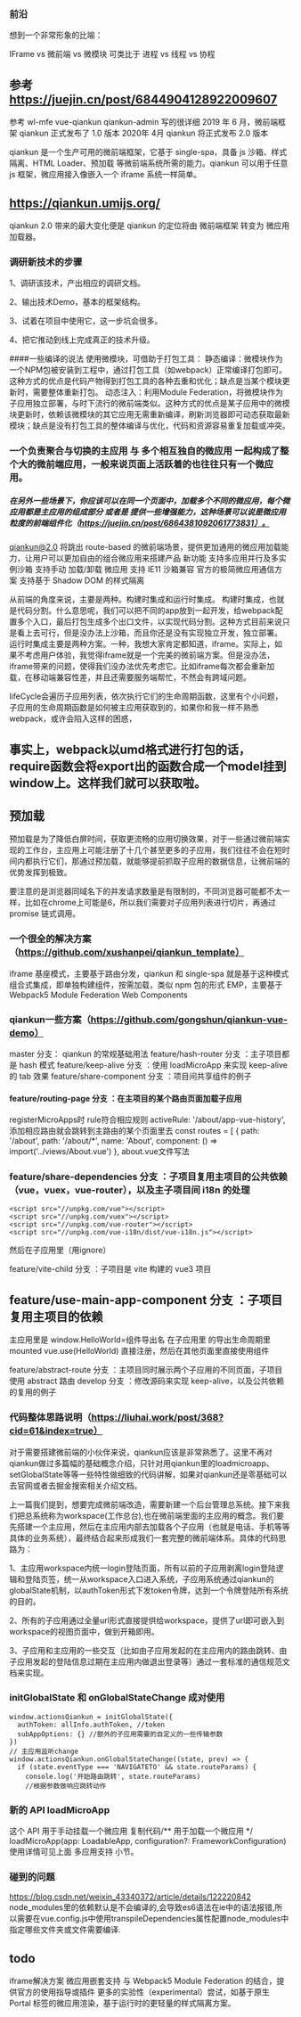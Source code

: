 ### 前沿
想到一个非常形象的比喻：

IFrame vs 微前端 vs 微模块 可类比于 进程 vs 线程 vs 协程


## 参考  https://juejin.cn/post/6844904128922009607
参考 wl-mfe  vue-qiankun qiankun-admin 写的很详细
2019 年 6 月，微前端框架 qiankun 正式发布了 1.0 版本
2020年 4月 qiankun 将正式发布 2.0 版本

qiankun 是一个生产可用的微前端框架，它基于 single-spa，具备 js 沙箱、样式隔离、HTML Loader、预加载 等微前端系统所需的能力。qiankun 可以用于任意 js 框架，微应用接入像嵌入一个 iframe 系统一样简单。

## https://qiankun.umijs.org/

qiankun 2.0 带来的最大变化便是 qiankun 的定位将由 微前端框架 转变为 微应用加载器。



### 调研新技术的步骤
1、调研该技术，产出相应的调研文档。

2、输出技术Demo，基本的框架结构。

3、试着在项目中使用它，这一步坑会很多。

4、把它推动到线上完成真正的技术升级。


####一些编译的说法
使用微模块，可借助于打包工具：
静态编译：微模块作为一个NPM包被安装到工程中，通过打包工具（如webpack）正常编译打包即可。这种方式的优点是代码产物得到打包工具的各种去重和优化；缺点是当某个模块更新时，需要整体重新打包。
动态注入：利用Module Federation，将微模块作为子应用独立部署，与时下流行的微前端类似。这种方式的优点是某子应用中的微模块更新时，依赖该微模块的其它应用无需重新编译，刷新浏览器即可动态获取最新模块；缺点是没有打包工具的整体编译与优化，代码和资源容易重复加载或冲突。



###
### 一个负责聚合与切换的主应用 与 多个相互独自的微应用 一起构成了整个大的微前端应用，一般来说页面上活跃着的也往往只有一个微应用。
##### 在另外一些场景下，你应该可以在同一个页面中，加载多个不同的微应用，每个微应用都是主应用的组成部分 或者是 提供一些增强能力，这种场景可以说是微应用粒度的前端组件化（https://juejin.cn/post/6864381092061773831）。
qiankun@2.0 将跳出 route-based 的微前端场景，提供更加通用的微应用加载能力，让用户可以更加自由的组合微应用来搭建产品
新功能
支持多应用并行及多实例沙箱
支持手动 加载/卸载 微应用
支持 IE11 沙箱兼容
官方的极简微应用通信方案
支持基于 Shadow DOM 的样式隔离


从前端的角度来说，主要是两种。构建时集成和运行时集成。
构建时集成，也就是代码分割。什么意思呢，我们可以把不同的app放到一起开发，给webpack配置多个入口，最后打包生成多个出口文件，以实现代码分割。这种方式目前来说只是看上去可行，但是没办法上沙箱，而且你还是没有实现独立开发，独立部署。
运行时集成主要是两种方案。一种，我想大家肯定都知道，iframe。实际上，如果不考虑用户体验，我觉得iframe就是一个完美的微前端方案。但是没办法，iframe带来的问题，使得我们没办法优先考虑它。比如iframe每次都会重新加载，在移动端兼容性差，并且还需要服务端帮忙，不然会有跨域问题。


lifeCycle会遍历子应用列表，依次执行它们的生命周期函数，这里有个小问题，子应用的生命周期函数是如何被主应用获取到的，如果你和我一样不熟悉webpack，或许会陷入这样的困惑，
## 事实上，webpack以umd格式进行打包的话，require函数会将export出的函数合成一个model挂到window上。这样我们就可以获取啦。


## 预加载
预加载是为了降低白屏时间，获取更流畅的应用切换效果，对于一些通过微前端实现的工作台，主应用上可能注册了十几个甚至更多的子应用，我们往往不会在短时间内都执行它们，那通过预加载，就能够提前抓取子应用的数据信息，让微前端的优势发挥到极致。

要注意的是浏览器同域名下的并发请求数量是有限制的，不同浏览器可能都不太一样，比如在chrome上可能是6，所以我们需要对子应用列表进行切片，再通过promise 链式调用。



### 一个很全的解决方案 （https://github.com/xushanpei/qiankun_template）
iframe
基座模式，主要基于路由分发，qiankun 和 single-spa 就是基于这种模式
组合式集成，即单独构建组件，按需加载，类似 npm 包的形式
EMP，主要基于 Webpack5 Module Federation
Web Components

### qiankun一些方案（https://github.com/gongshun/qiankun-vue-demo）

master 分支： qiankun 的常规基础用法
feature/hash-router 分支 ：主子项目都是 hash 模式
feature/keep-alive 分支 ：使用 loadMicroApp 来实现 keep-alive 的 tab 效果
feature/share-component 分支 ：项目间共享组件的例子
#### feature/routing-page 分支 ：在主项目的某个路由页面加载子应用

registerMicroApps时  rule符合相应规则 activeRule: '/about/app-vue-history',
添加相应路由就会跳转到主路由的某个页面里去
const routes = [
  {
    path: '/about',
    path: '/about/*',
    name: 'About',
    component: () => import('../views/About.vue')
  },
about.vue文件写法
<template>
  <div class="about">
    <div id="appContainer"></div>
  </div>
</template>
<script>
import { start } from 'qiankun';
export default {
  mounted() {
    if (!window.qiankunStarted) {
      window.qiankunStarted = true;//主要是这个地方需要判断是否启动过
      start();
    }
  },
}
</script>






### feature/share-dependencies 分支 ：子项目复用主项目的公共依赖（vue，vuex，vue-router），以及主子项目间 i18n 的处理
    <script src="//unpkg.com/vue"></script>
    <script src="//unpkg.com/vuex"></script>
    <script src="//unpkg.com/vue-router"></script>
    <script src="//unpkg.com/vue-i18n/dist/vue-i18n.js"></script>
然后在子应用里（用ignore）
    <script ignore src="//unpkg.com/vue"></script>
    <script ignore src="//unpkg.com/vuex"></script>
    <script ignore src="//unpkg.com/vue-router"></script>


feature/vite-child 分支 ：子项目是 vite 构建的 vue3 项目
## feature/use-main-app-component 分支 ：子项目复用主项目的依赖

主应用里是 window.HelloWorld=组件导出名
在子应用里 的导出生命周期里mounted  vue.use(HelloWorld) 直接注册，然后在其他页面里直接使用组件






feature/abstract-route 分支 ：主项目同时展示两个子应用的不同页面，子项目使用 abstract 路由
develop 分支 ：修改源码来实现 keep-alive，以及公共依赖的复用的例子



### 代码整体思路说明（https://liuhai.work/post/368?cid=61&index=true）
对于需要搭建微前端的小伙伴来说，qiankun应该是非常熟悉了。这里不再对qiankun做过多篇幅的基础概念介绍，只针对用qiankun里的loadmicroapp、setGlobalState等等一些特性做细致的代码讲解，如果对qiankun还是零基础可以去官网或者去掘金搜索相关介绍文档。

上一篇我们提到，想要完成微前端改造，需要新建一个后台管理总系统。接下来我们把总系统称为workspace(工作总台),也在微前端里面的主应用的概念。我们要先搭建一个主应用，然后在主应用内部去加载各个子应用（也就是电话、手机等等具体的业务系统），最终结合起来形成我们一套完整的微前端体系。具体的代码思路为：

1、主应用workspace内统一login登陆页面，所有以前的子应用剥离login登陆逻辑和登陆页签，统一从workspace入口进入系统，子应用系统通过qiankun的globalState机制，以authToken形式下发token令牌，达到一个令牌登陆所有系统的目的。

2、所有的子应用通过全量url形式直接提供给workspace，提供了url即可嵌入到workspace的视图页面中，做到开箱即用。

3、子应用和主应用的一些交互（比如由子应用发起的在主应用内的路由跳转、由子应用发起的登陆信息过期在主应用内做退出登录等）通过一套标准的通信规范文档来实现。




###  initGlobalState 和 onGlobalStateChange 成对使用
    window.actionsQiankun = initGlobalState({
      authToken: allInfo.authToken, //token
      subAppOptions: {} //额外的子应用需要的自定义的一些传输参数
    })
    // 主应用监听change
    window.actionsQiankun.onGlobalStateChange((state, prev) => {
      if (state.eventType === 'NAVIGATETO' && state.routeParams) {
        console.log('开始路由跳转', state.routeParams)
        //根据参数做响应跳转动作 


### 新的 API loadMicroApp
这个 API 用于手动挂载一个微应用
复制代码/** 用于加载一个微应用 */
loadMicroApp(app: LoadableApp, configuration?: FrameworkConfiguration)
使用详情可见上面 多应用支持 小节。


### 碰到的问题
https://blog.csdn.net/weixin_43340372/article/details/122220842
node_modules里的依赖默认是不会编译的,会导致es6语法在ie中的语法报错,所以需要在vue.config.js中使用transpileDependencies属性配置node_modules中指定哪些文件夹或文件需要编译.
## todo
iframe解决方案
微应用嵌套支持
与 Webpack5 Module Federation 的结合，提供官方的使用指导或插件
更多的实验性（experimental）尝试，如基于原生 Portal 标签的微应用渲染，基于运行时的更轻量的样式隔离方案。
